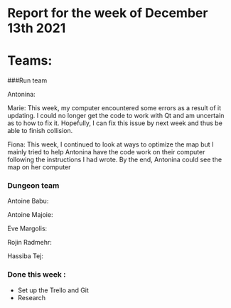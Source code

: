 #  Report for the week of December 13th 2021


# Teams:

###Run team





Antonina: 


Marie: This week, my computer encountered some errors as a result of it updating. I could no longer get the code to work with Qt and am uncertain as to how to fix it. Hopefully, I can fix this issue by next week and thus be able to finish collision. 



Fiona: This week, I continued to look at ways to optimize the map but I mainly tried to help Antonina have the code work on their computer following the instructions I had wrote. By the end, Antonina could see the map on her computer









### Dungeon team

Antoine Babu:



Antoine Majoie:



Eve Margolis: 




Rojin Radmehr:



Hassiba Tej:


### Done this week :
- Set up the Trello and Git
- Research

  


